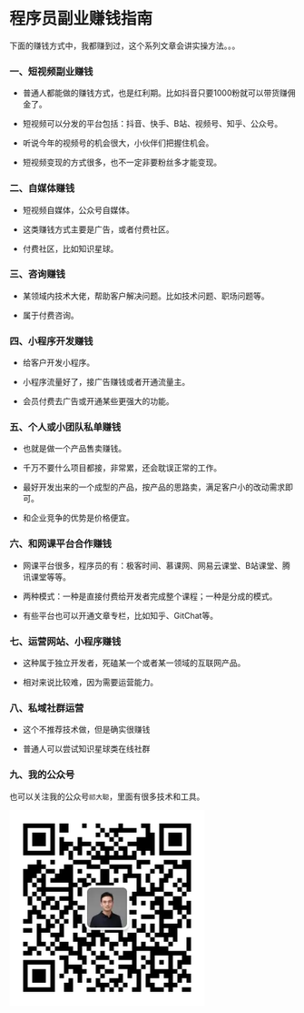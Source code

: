 # 程序员副业赚钱指南

下面的赚钱方式中，我都赚到过，这个系列文章会讲实操方法。。。

### 一、短视频副业赚钱

- 普通人都能做的赚钱方式，也是红利期。比如抖音只要1000粉就可以带货赚佣金了。

- 短视频可以分发的平台包括：抖音、快手、B站、视频号、知乎、公众号。

- 听说今年的视频号的机会很大，小伙伴们把握住机会。

- 短视频变现的方式很多，也不一定非要粉丝多才能变现。

### 二、自媒体赚钱

- 短视频自媒体，公众号自媒体。

- 这类赚钱方式主要是广告，或者付费社区。

- 付费社区，比如知识星球。


### 三、咨询赚钱

- 某领域内技术大佬，帮助客户解决问题。比如技术问题、职场问题等。

- 属于付费咨询。

### 四、小程序开发赚钱

- 给客户开发小程序。

- 小程序流量好了，接广告赚钱或者开通流量主。

- 会员付费去广告或开通某些更强大的功能。

### 五、个人或小团队私单赚钱

- 也就是做一个产品售卖赚钱。

- 千万不要什么项目都接，非常累，还会耽误正常的工作。

- 最好开发出来的一个成型的产品，按产品的思路卖，满足客户小的改动需求即可。

- 和企业竞争的优势是价格便宜。

### 六、和网课平台合作赚钱

- 网课平台很多，程序员的有：极客时间、慕课网、网易云课堂、B站课堂、腾讯课堂等等。

- 两种模式：一种是直接付费给开发者完成整个课程；一种是分成的模式。

- 有些平台也可以开通文章专栏，比如知乎、GitChat等。

### 七、运营网站、小程序赚钱

- 这种属于独立开发者，死磕某一个或者某一领域的互联网产品。

- 相对来说比较难，因为需要运营能力。

### 八、私域社群运营

- 这个不推荐技术做，但是确实很赚钱

- 普通人可以尝试知识星球类在线社群


### 九、我的公众号

也可以关注我的公众号`祁大聪`，里面有很多技术和工具。

![qidacong](https://raw.githubusercontent.com/qicongmark/blob-img/master/20220426/qidacong.6kvorztse8k0.webp)
